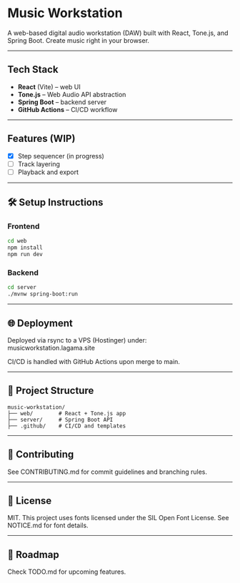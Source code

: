 # Music Workstation

A web-based digital audio workstation (DAW) built with React, Tone.js, and Spring Boot. Create music right in your browser.

---

## Tech Stack

- **React** (Vite) – web UI
- **Tone.js** – Web Audio API abstraction
- **Spring Boot** – backend server
- **GitHub Actions** – CI/CD workflow

---

## Features (WIP)

- [x] Step sequencer (in progress)
- [ ] Track layering
- [ ] Playback and export

---

## 🛠 Setup Instructions

### Frontend

```bash
cd web
npm install
npm run dev
```

### Backend

```bash
cd server
./mvnw spring-boot:run
```

---

## 🌐 Deployment

Deployed via rsync to a VPS (Hostinger) under:
musicworkstation.lagama.site

CI/CD is handled with GitHub Actions upon merge to main.

---

## 📁 Project Structure

```
music-workstation/
├── web/        # React + Tone.js app
├── server/     # Spring Boot API
├── .github/    # CI/CD and templates
```

---

## 🤝 Contributing

See CONTRIBUTING.md for commit guidelines and branching rules.

---

## 📄 License

MIT. This project uses fonts licensed under the SIL Open Font License. See NOTICE.md for font details.

---

## 📅 Roadmap
Check TODO.md for upcoming features.
